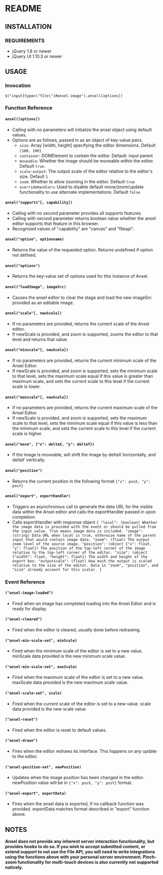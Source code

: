 # README

## INSTALLATION

### REQUIREMENTS

- jQuery 1.8 or newer
- jQuery UI 1.10.3 or newer

## USAGE

### Invocation

` $("input[type=\"file\"]#ansel-image").ansel([options]) `

### Function Reference

#### `ansel([options])`
 - Calling with no parameters will initialize the ansel object using default values.
 - Options are as follows, passed in as an object of key-value pairs.
	- `size`: Array [width, height] specifying the editor dimensions. Default `[100, 100]`
	- `container`: DOMElement to contain the editor. Default: input parent
	- `moveable`: Whether the image should be moveable within the editor. Default `true`.
	- `scale-output`: The output scale of the editor relative to the editor's size. Default `1`
	- `zoom`: Whether to allow zooming in the editor. Default `true`
	- `overrideHandlers`: Used to disable default move/zoom/update functionality to use alternate implementations. Default `false`

#### `ansel("supports"[, capability])`
 - Calling with no second parameter provides all supports features.
 - Calling with second parameter returns boolean value whether the ansel editor supports that feature in this browser.
 - Recognized values of "capability" are "canvas" and "fileapi".

#### `ansel("option", optionname)`
 - Returns the value of the requested option. Returns undefined if option not defined.

#### `ansel("options")`
 - Returns the key-value set of options used for this instance of Ansel.

#### `ansel("loadImage", imageSrc)`
 - Causes the ansel editor to clear the stage and load the new imageSrc provided as an editable image.

#### `ansel("scale"[, newScale])`
 - If no parameters are provided, returns the current scale of the Ansel editor.
 - If newScale is provided, and zoom is supported, zooms the editor to that level and returns that value.

#### `ansel("minscale"[, newScale])`
 - If no parameters are provided, returns the current minimum scale of the Ansel Editor.
 - If newScale is provided, and zoom is supported, sets the minimum scale to that level, sets the maximum scale equal if this value is greater than maximum scale, and sets the current scale to this level if the current scale is lower.

#### `ansel("maxscale"[, newScale])`
 - If no parameters are provided, returns the current maximum scale of the Ansel Editor.
 - If newScale is provided, and zoom is supported, sets the maximum scale to that level, sets the minimum scale equal if this value is less than the minimum scale, and sets the current scale to this level if the current scale is higher.

#### `ansel("move", {"x": deltaX, "y": deltaY})`
 - If the image is moveable, will shift the image by deltaX horizontally, and deltaY vertically.

#### `ansel("position")`
 - Returns the current position in the following format `{"x": posX, "y": posY}`

#### `ansel("export", exportHandler)`
 - Triggers an asynchronous call to generate the data URL for the visible data within the Ansel editor and calls the exportHandler passed in upon completion.
 - Calls exportHandler with response object
	`
	{
		"local": (boolean) Whether the image data is provided with the event or should be pulled from the input value. True means image data is included.
		"image": (string) Data URL when local is true, otherwise name of the parent input that would contain image data.
		"zoom": (float) The output zoom level of the source image.
		"position": (object {"x": float, "y": float}) The position of the top-left corner of the image relative to the top-left corner of the editor.
		"size": (object {"width": float, "height": float}) The width and height of the export box.
		"outputscale": (float) How much the output is scaled relative to the size of the editor. Data in "zoom", "position", and "size" already account for this scalar.
	}
	`

### Event Reference

#### `("ansel-image-loaded")`
 - Fired when an image has completed loading into the Ansel Editor and is ready for display.

#### `("ansel-cleared")`
 - Fired when the editor is cleared, usually done before redrawing.

#### `("ansel-min-scale-set", minScale)`
 - Fired when the minimum scale of the editor is set to a new value. minScale data provided is the new minimum scale value.

#### `("ansel-min-scale-set", maxScale)`
 - Fired when the maximum scale of the editor is set to a new value. maxScale data provided is the new maximum scale value.

#### `("ansel-scale-set", scale)`
 - Fired when the current scale of the editor is set to a new value. scale data provided is the new scale value.

#### `("ansel-reset")`
 - Fired when the editor is reset to default values.

#### `("ansel-drawn")`
 - Fires when the editor redraws its interface. This happens on any update to the editor.

#### `("ansel-position-set", newPosition)`
 - Updates when the image position has been changed in the editor. newPosition value will be in `{"x": posX, "y": posY}` format.

#### `("ansel-export", exportData)`
 - Fires when the ansel data is exported, if no callback function was provided. exportData matches format described in "export" function above.

## NOTES

**Ansel does not provide any inherent server interaction functionality, but provides hooks to do so. If you wish to accept submitted content, or extend support to not use the File API, you will need to write integrations using the functions above with your personal server environment. Pinch-zoom functionality for multi-touch devices is also currently not supported natively.**